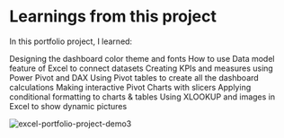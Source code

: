 
# Learnings from this project

In this portfolio project, I learned:

Designing the dashboard color theme and fonts
How to use Data model feature of Excel to connect datasets
Creating KPIs and measures using Power Pivot and DAX
Using Pivot tables to create all the dashboard calculations
Making interactive Pivot Charts with slicers
Applying conditional formatting to charts & tables
Using XLOOKUP and images in Excel to show dynamic pictures

![excel-portfolio-project-demo3](https://github.com/user-attachments/assets/5bd3b59c-d65f-4964-a559-e432b1007662)

